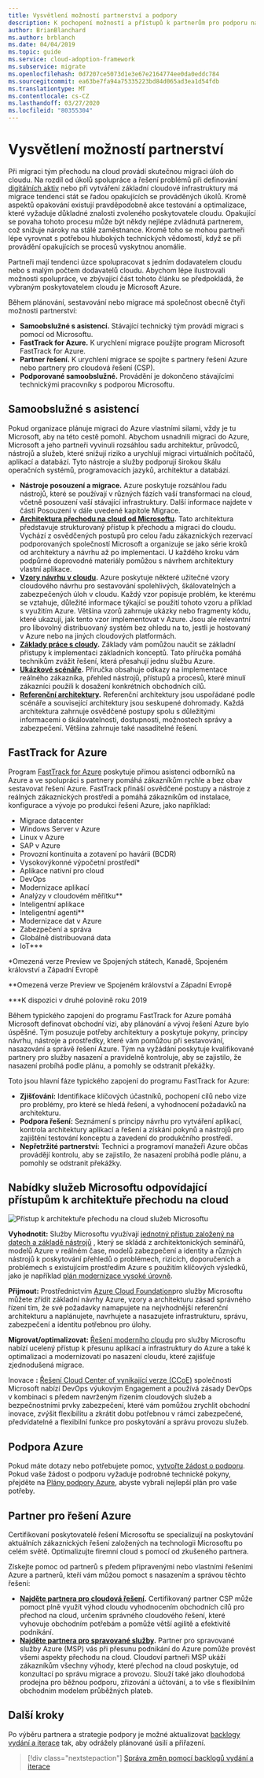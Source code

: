 ```yaml
---
title: Vysvětlení možností partnerství a podpory
description: K pochopení možností a přístupů k partnerům pro podporu nákladů na migraci použijte rozhraní pro přijetí cloudu pro Azure.
author: BrianBlanchard
ms.author: brblanch
ms.date: 04/04/2019
ms.topic: guide
ms.service: cloud-adoption-framework
ms.subservice: migrate
ms.openlocfilehash: 0d7207ce5073d1e3e67e2164774ee0da0eddc784
ms.sourcegitcommit: ea63be7fa94a75335223bd84d065ad3ea1d54fdb
ms.translationtype: MT
ms.contentlocale: cs-CZ
ms.lasthandoff: 03/27/2020
ms.locfileid: "80355304"
---
```

<!-- cSpell:ignore CSPs MSPs -->

# <a name="understand-partnership-options"></a>Vysvětlení možností partnerství

Při migraci tým přechodu na cloud provádí skutečnou migraci úloh do cloudu. Na rozdíl od úkolů spolupráce a řešení problémů při definování [digitálních aktiv](../../../digital-estate/index.md) nebo při vytváření základní cloudové infrastruktury má migrace tendenci stát se řadou opakujících se prováděných úkolů. Kromě aspektů opakování existují pravděpodobně akce testování a optimalizace, které vyžaduje důkladné znalosti zvoleného poskytovatele cloudu. Opakující se povaha tohoto procesu může být někdy nejlépe zvládnutá partnerem, což snižuje nároky na stálé zaměstnance. Kromě toho se mohou partneři lépe vyrovnat s potřebou hlubokých technických vědomostí, když se při provádění opakujících se procesů vyskytnou anomálie.

Partneři mají tendenci úzce spolupracovat s jedním dodavatelem cloudu nebo s malým počtem dodavatelů cloudu. Abychom lépe ilustrovali možnosti spolupráce, ve zbývající část tohoto článku se předpokládá, že vybraným poskytovatelem cloudu je Microsoft Azure.

Během plánování, sestavování nebo migrace má společnost obecně čtyři možnosti partnerství:

- **Samoobslužné s asistencí.** Stávající technický tým provádí migraci s pomocí od Microsoftu.
- **FastTrack for Azure.** K urychlení migrace použijte program Microsoft FastTrack for Azure.
- **Partner řešení.** K urychlení migrace se spojíte s partnery řešení Azure nebo partnery pro cloudová řešení (CSP).
- **Podporované samoobslužné.** Provádění je dokončeno stávajícími technickými pracovníky s podporou Microsoftu.

## <a name="guided-self-service"></a>Samoobslužné s asistencí

Pokud organizace plánuje migraci do Azure vlastními silami, vždy je tu Microsoft, aby na této cestě pomohl. Abychom usnadnili migraci do Azure, Microsoft a jeho partneři vyvinuli rozsáhlou sadu architektur, průvodců, nástrojů a služeb, které snižují riziko a urychlují migraci virtuálních počítačů, aplikací a databází. Tyto nástroje a služby podporují širokou škálu operačních systémů, programovacích jazyků, architektur a databází.

- **Nástroje posouzení a migrace.** Azure poskytuje rozsáhlou řadu nástrojů, které se používají v různých fázích vaší transformaci na cloud, včetně posouzení vaší stávající infrastruktury. Další informace najdete v části Posouzení v dále uvedené kapitole Migrace.
- **[Architektura přechodu na cloud od Microsoftu](../../index.md).** Tato architektura představuje strukturovaný přístup k přechodu a migraci do cloudu. Vychází z osvědčených postupů pro celou řadu zákaznických rezervací podporovaných společností Microsoft a organizuje se jako série kroků od architektury a návrhu až po implementaci. U každého kroku vám podpůrné doprovodné materiály pomůžou s návrhem architektury vlastní aplikace.
- **[Vzory návrhu v cloudu](https://docs.microsoft.com/azure/architecture/patterns).** Azure poskytuje některé užitečné vzory cloudového návrhu pro sestavování spolehlivých, škálovatelných a zabezpečených úloh v cloudu. Každý vzor popisuje problém, ke kterému se vztahuje, důležité informace týkající se použití tohoto vzoru a příklad s využitím Azure. Většina vzorů zahrnuje ukázky nebo fragmenty kódu, které ukazují, jak tento vzor implementovat v Azure. Jsou ale relevantní pro libovolný distribuovaný systém bez ohledu na to, jestli je hostovaný v Azure nebo na jiných cloudových platformách.
- **[Základy práce s cloudy](https://docs.microsoft.com/azure/architecture/guide).** Základy vám pomůžou naučit se základní přístupy k implementaci základních konceptů. Tato příručka pomáhá technikům zvážit řešení, která přesahují jednu službu Azure.
- **[Ukázkové scénáře](https://docs.microsoft.com/azure/architecture/example-scenario).** Příručka obsahuje odkazy na implementace reálného zákazníka, přehled nástrojů, přístupů a procesů, které minulí zákazníci použili k dosažení konkrétních obchodních cílů.
- **[Referenční architektury](https://docs.microsoft.com/azure/architecture/reference-architectures).** Referenční architektury jsou uspořádané podle scénáře a související architektury jsou seskupené dohromady. Každá architektura zahrnuje osvědčené postupy spolu s důležitými informacemi o škálovatelnosti, dostupnosti, možnostech správy a zabezpečení. Většina zahrnuje také nasaditelné řešení.

## <a name="fasttrack-for-azure"></a>FastTrack for Azure

Program [FastTrack for Azure](https://azure.microsoft.com/roadmap/fasttrack-for-azure) poskytuje přímou asistenci odborníků na Azure a ve spolupráci s partnery pomáhá zákazníkům rychle a bez obav sestavovat řešení Azure. FastTrack přináší osvědčené postupy a nástroje z reálných zákaznických prostředí a pomáhá zákazníkům od instalace, konfigurace a vývoje po produkci řešení Azure, jako například:

- Migrace datacenter
- Windows Server v Azure
- Linux v Azure
- SAP v Azure
- Provozní kontinuita a zotavení po havárii (BCDR)
- Vysokovýkonné výpočetní prostředí*
- Aplikace nativní pro cloud
- DevOps
- Modernizace aplikací
- Analýzy v cloudovém měřítku**
- Inteligentní aplikace
- Inteligentní agenti**
- Modernizace dat v Azure
- Zabezpečení a správa
- Globálně distribuovaná data
- IoT***

*Omezená verze Preview ve Spojených státech, Kanadě, Spojeném království a Západní Evropě

**Omezená verze Preview ve Spojeném království a Západní Evropě

***K dispozici v druhé polovině roku 2019

Během typického zapojení do programu FastTrack for Azure pomáhá Microsoft definovat obchodní vizi, aby plánování a vývoj řešení Azure bylo úspěšné. Tým posuzuje potřeby architektury a poskytuje pokyny, principy návrhu, nástroje a prostředky, které vám pomůžou při sestavování, nasazování a správě řešení Azure. Tým na vyžádání poskytuje kvalifikované partnery pro služby nasazení a pravidelně kontroluje, aby se zajistilo, že nasazení probíhá podle plánu, a pomohly se odstranit překážky.

Toto jsou hlavní fáze typického zapojení do programu FastTrack for Azure:

- **Zjišťování:** Identifikace klíčových účastníků, pochopení cílů nebo vize pro problémy, pro které se hledá řešení, a vyhodnocení požadavků na architekturu.
- **Podpora řešení:** Seznámení s principy návrhu pro vytváření aplikací, kontrola architektury aplikací a řešení a získání pokynů a nástrojů pro zajištění testování konceptu a zavedení do produkčního prostředí.
- **Nepřetržité partnerství:** Technici a programoví manažeři Azure občas provádějí kontrolu, aby se zajistilo, že nasazení probíhá podle plánu, a pomohly se odstranit překážky.

## <a name="microsoft-services-offerings-aligned-to-cloud-adoption-framework-approaches"></a>Nabídky služeb Microsoftu odpovídající přístupům k architektuře přechodu na cloud

![Přístup k architektuře přechodu na cloud služeb Microsoftu](../../../_images/migrate/mcs-program-approach.jpg)

**Vyhodnotit:** Služby Microsoftu využívají [jednotný přístup založený na datech a základě nástrojů](https://download.microsoft.com/download/C/7/C/C7CEA89D-7BDB-4E08-B998-737C13107361/Secure_Cloud_Insights_Datasheet_EN_US.pdf) , který se skládá z architektonických seminářů, modelů Azure v reálném čase, modelů zabezpečení a identity a různých nástrojů k poskytování přehledů o problémech, rizicích, doporučeních a problémech s existujícím prostředím Azure s použitím klíčových výsledků, jako je například [plán modernizace vysoké úrovně](https://download.microsoft.com/download/F/7/2/F72FAD7E-8BBD-4E04-8C7B-9AC4FE04A150/Cloud_Adoption_Discovery_and_Roadmap_Datasheet.pdf).

**Přijmout:** Prostřednictvím [Azure Cloud Foundation](https://download.microsoft.com/download/D/8/7/D872DFD0-1C46-4145-95E4-B5EAB2958B96/Hybrid_Cloud_Foundation_Datasheet_EN_US.pdf)pro služby Microsoftu můžete zřídit základní návrhy Azure, vzory a architekturu zásad správného řízení tím, že své požadavky namapujete na nejvhodnější referenční architekturu a naplánujete, navrhujete a nasazujete infrastrukturu, správu, zabezpečení a identitu potřebnou pro úlohy.

**Migrovat/optimalizovat:** [Řešení moderního cloudu](https://download.microsoft.com/download/3/7/3/373F90E3-8568-44F3-B096-CD9C1CD28AB7/Cloud_Modernization_Datasheet_EN_US.pdf) pro služby Microsoftu nabízí ucelený přístup k přesunu aplikací a infrastruktury do Azure a také k optimalizaci a modernizovatí po nasazení cloudu, které zajišťuje zjednodušená migrace.

Inovace **:** [Řešení Cloud Center of vynikající verze (CCoE)](https://download.microsoft.com/download/F/8/B/F8BBE4BD-E5F8-4DFB-82F7-C0A4E17051BB/Cloud_Center_of_Excellence_Datasheet_EN_US.pdf) společnosti Microsoft nabízí DevOps výukovým Engagement a používá zásady DevOps v kombinaci s předem navrženým řízením cloudových služeb a bezpečnostními prvky zabezpečení, které vám pomůžou zrychlit obchodní inovace, zvýšit flexibilitu a zkrátit dobu potřebnou v rámci zabezpečené, předvídatelné a flexibilní funkce pro poskytování a správu provozu služeb.

## <a name="azure-support"></a>Podpora Azure

Pokud máte dotazy nebo potřebujete pomoc, [vytvořte žádost o podporu](https://portal.azure.com/#blade/Microsoft_Azure_Support/HelpAndSupportBlade/newsupportrequest). Pokud vaše žádost o podporu vyžaduje podrobné technické pokyny, přejděte na [Plány podpory Azure](https://azure.microsoft.com/support/plans), abyste vybrali nejlepší plán pro vaše potřeby.

## <a name="azure-solutions-partner"></a>Partner pro řešení Azure

Certifikovaní poskytovatelé řešení Microsoftu se specializují na poskytování aktuálních zákaznických řešení založených na technologii Microsoftu po celém světě. Optimalizujte firemní cloud s pomocí od zkušeného partnera.

Získejte pomoc od partnerů s předem připravenými nebo vlastními řešeními Azure a partnerů, kteří vám můžou pomoct s nasazením a správou těchto řešení:

- **[Najděte partnera pro cloudová řešení](https://www.microsoft.com/solution-providers/home).** Certifikovaný partner CSP může pomoct plně využít výhod cloudu vyhodnocením obchodních cílů pro přechod na cloud, určením správného cloudového řešení, které vyhovuje obchodním potřebám a pomůže větší agilitě a efektivitě podnikání.
- **[Najděte partnera pro spravované služby](https://www.microsoft.com/solution-providers/search?cacheId=16a3b49b-fef2-449d-bdf0-628008114cca).** Partner pro spravované služby Azure (MSP) vás při přesunu podnikání do Azure pomůže provést všemi aspekty přechodu na cloud. Cloudoví partneři MSP ukáží zákazníkům všechny výhody, které přechod na cloud poskytuje, od konzultací po správu migrace a provozu. Slouží také jako dlouhodobá prodejna pro běžnou podporu, zřizování a účtování, a to vše s flexibilním obchodním modelem průběžných plateb.

## <a name="next-steps"></a>Další kroky

Po výběru partnera a strategie podpory je možné aktualizovat [backlogy vydání a iterace](./release-iteration-backlog.md) tak, aby odrážely plánované úsilí a přiřazení.

> [!div class="nextstepaction"]
> [Správa změn pomocí backlogů vydání a iterace](./release-iteration-backlog.md)
